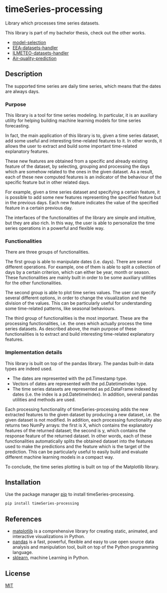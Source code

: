 # timeSeries-processing
Library which processes time series datasets.

This library is part of my bachelor thesis, check out the other works.
- [model-selection](https://github.com/EnricoPittini/model-selection)
- [EEA-datasets-handler](https://github.com/EnricoPittini/EEA-datasets-handler)
- [ILMETEO-datasets-handler](https://github.com/EnricoPittini/ILMETEO-datasets-handler)
- [Air-quality-prediction](https://github.com/EnricoPittini/Air-quality-prediction)

## Description
The supported time series are daily time series, which means that the dates are always days.

### Purpose
This library is a tool for time series modeling. In particular, it is an auxiliary utility for helping building machine learning models for time series forecasting.

In fact, the main application of this library is to, given a time series dataset, add some useful and interesting time-related features to it.
In other words, it allows the user to extract and build some important time-related explanatory features.

These new features are obtained from a specific and already existing feature of the dataset, by selecting, grouping and processing the days which are somehow related to the ones in the given dataset.
As a result, each of these new computed features is an indicator of the behaviour of the specific feature but in other related days.

For example, given a time series dataset and specifying a certain feature, it is possible to add some new features representing the specified feature but in the previous days.
Each new feature indicates the value of the specified feature in a certain previous day.

The interfaces of the functionalities of the library are simple and intuitive, but they are also rich. In this way, the user is able to personalize the time series operations in a powerful and flexible way.

### Functionalities
There are three groups of functionalities.

The first group is able to manipulate dates (i.e. days). There are several different operations.
For example, one of them is able to split a collection of days by a certain criterion, which can either be year, month or season.
These functionalities are mainly built in order to be some auxiliary utilities for the other functionalities.

The second group is able to plot time series values.
The user can specify several different options, in order to change the visualization and the division of the values. This can be particularly useful for understanding some time-related patterns, like seasonal behaviours.

The third group of functionalities is the most important. These are the processing functionalities, i.e. the ones which actually process the time series datasets.
As described above, the main purpose of these functionalities is to extract and build interesting time-related explanatory features.

### Implementation details
This library is built on top of the pandas library.
The pandas built-in data types are indeed used.
- The dates are represented with the pd.Timestamp type.
- Vectors of dates are represented with the pd.DatetimeIndex type.
- The time series datasets are represented as pd.DataFrame indexed by dates (i.e. the index is a  pd.DatetimeIndex).
In addition, several pandas utilities and methods are used.

Each processing functionality of timeSeries-processing adds the new extracted features to the given dataset by producing a new dataset, i.e. the given dataset is not modified.
In addition, each processing functionality also returns two NumPy arrays: the first is X, which contains the explanatory features of the returned dataset; the second is y, which contains the response feature of the returned dataset.
In other words, each of these functionalities automatically splits the obtained dataset into the features used to make the predictions and the feature which is the target of the prediction.
This can be particularly useful to easily build and evaluate different machine learning models in a compact way.

To conclude, the time series plotting is built on top of the Matplotlib library.

## Installation
Use the package manager [pip](https://pip.pypa.io/en/stable/) to install timeSeries-processing.

```bash
pip install timeSeries-processing
```

## References
- [matplotlib](https://matplotlib.org/stable/index.html) is a comprehensive library for creating static, animated, and interactive visualizations in Python.
- [pandas](https://pandas.pydata.org/) is a fast, powerful, flexible and easy to use open source data analysis and manipulation tool,
built on top of the Python programming language.
- [sklearn](https://scikit-learn.org/stable/index.html), machine Learning in Python.

## License
[MIT](https://choosealicense.com/licenses/mit/)
